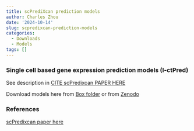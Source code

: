 ```yaml
---
title: scPrediXcan prediction models
author: Charles Zhou
date: '2024-10-14'
slug: scpredixcan-prediction-models
categories:
  - Downloads
  - Models
tags: []
---
```


### Single cell based gene expression prediction models (l-ctPred)

See description in [CITE scPredixcan PAPER HERE](https://www.biorxiv.org/content/10.1101/2024.11.11.623049v1)

Download models here from [Box folder](https://uchicago.box.com/s/wgyt3wqfjezsqwjhndcceky6nivil8kh) or from [Zenodo](https://zenodo.org/uploads/13929785) 

### References

[scPredixcan paper here](https://www.biorxiv.org/content/10.1101/2024.11.11.623049v1)
